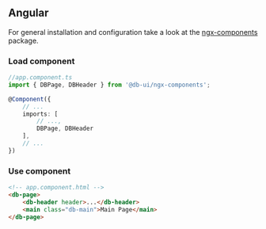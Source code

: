 <!--
SPDX-FileCopyrightText: 2025 DB Systel GmbH

SPDX-License-Identifier: Apache-2.0
-->

## Angular

For general installation and configuration take a look at the [ngx-components](https://www.npmjs.com/package/@db-ui/ngx-components) package.

### Load component

```ts app.component.ts
//app.component.ts
import { DBPage, DBHeader } from '@db-ui/ngx-components';

@Component({
	// ...
	imports: [
		// ...,
		DBPage, DBHeader
    ],
	// ...
})
```

### Use component

```html app.component.html
<!-- app.component.html -->
<db-page>
	<db-header header>...</db-header>
	<main class="db-main">Main Page</main>
</db-page>
```
